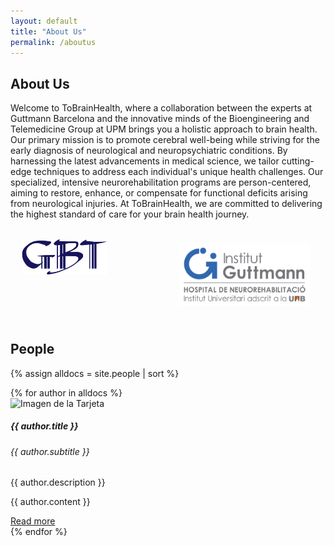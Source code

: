 ```yaml
---
layout: default
title: "About Us"
permalink: /aboutus
---
```


## About Us

Welcome to ToBrainHealth, where a collaboration between the experts at Guttmann Barcelona and the innovative minds of the Bioengineering and Telemedicine Group at UPM brings you a holistic approach to brain health. Our primary mission is to promote cerebral well-being while striving for the early diagnosis of neurological and neuropsychiatric conditions. By harnessing the latest advancements in medical science, we tailor cutting-edge techniques to address each individual's unique health challenges. Our specialized, intensive neurorehabilitation programs are person-centered, aiming to restore, enhance, or compensate for functional deficits arising from neurological injuries. At ToBrainHealth, we are committed to delivering the highest standard of care for your brain health journey.

<div style="display: flex;">
  <div style="flex: 50%; padding: 3.5%;">
    <img src="assets/logos/GBT_SIMPLE.png" alt="Logo GBT" width="65%">
  </div>
  <div style="flex: 50%; padding: 5%;">
    <img src="assets/logos/logo-guttmann.jpg" alt="Logo Guttmann" width="100%">
  </div>
</div>

## People

{% assign alldocs = site.people | sort %}  

<div class="card-deck">
{% for author in alldocs %}
  <div class="card mb-4">
    <div class="row">
      <div class="col-md-6">
        <img src="{{ author.image }}" class="card-img-top" alt="Imagen de la Tarjeta">
      </div>
    <div class="col-md-6">
      <div class="card-body">
        <h5 class="card-title">{{ author.title }}</h5>
        <h6 class="card-subtitle">{{ author.subtitle }}</h6>
        <p class="card-text">{{ author.description }}</p>
        <div class="collapse" id="collapse{{ forloop.index }}">
          <p>{{ author.content }}</p>
        </div>
        <a class="btn btn-primary" data-toggle="collapse" href="#collapse{{ forloop.index }}" aria-expanded="false" aria-controls="collapse{{ forloop.index }}">
          Read more
        </a>
      </div>
    </div>
  </div>
 {% endfor %}
</div>



<!--
<div class="card-container">
  {% for author in site.people %}
    <div class="card">
      <img src="{{author.image}}">
      <h2>{{ author.title }}</h2>
      <h3>{{ author.subtitle }}</h3>
      <p>{{ author.content | markdownify }}</p>
    </div>
  {% endfor %}
</div>-->